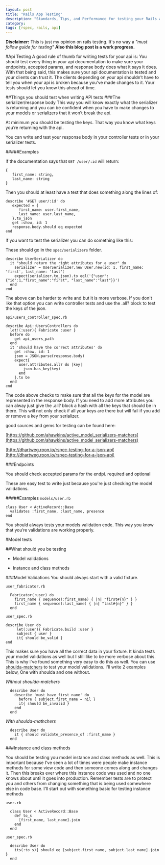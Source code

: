 ```yaml
---
layout: post
title: "Rails App Testing"
description: "Standards, Tips, and Performance for testing your Rails app"
category:
tags: [rspec, rails, api]
---
```




__Disclaimer:__ This is just my opinion on rails testing. It's no way a *"must follow guide for testing"* __Also this blog post is a work progress.__

#Api Testing
A good rule of thumb for writing tests for your api is: You should test every thing in your api documentation to make sure your endpoints, accepted params, and response body does what it says it does. With that being said, this makes sure your api documentation is tested and your clients can trust it. The clients depending on your api shouldn’t have to tell you when your api is broken because you’ve made changes to it. Your tests should let you know this ahead of time.

##Things you should test when writing API tests
###The serializer/response body
This way you will know exactly what the serializer is returning and you can be confident when you have to make changes to your models or serializers that it won’t break the api.

At minimum you should be testing the keys. That way you know what keys you’re returning with the api.

You can write and test your response body in your controller tests or in your serializer tests.

#####Examples

If the documentation says that `GET /user/:id` will return:

    {
       first_name: string,
       last_name: string
    }
Then you should at least have a test that does something along the lines of:

    describe '#GET user/:id' do
       expected = {
          first_name: user.first_name,
          last_name: user.last_name,
       }.to_json
       get :show, id: 1
       response.body.should eq expected
    end

If you want to test the serializer you can do something like this:

These should go in the `spec/serializers` folder.

    describe UserSerializer do
      it "should return the right attributes for a user" do
        serializer = UserSerializer.new User.new(id: 1, first_name: 'first', last_name: 'last')
        expect(serializer.to_json).to eql('{"user":{"id":1,"first_name":"first", "last_name":"last"}}')
      end
    end

The above can be harder to write and but it is more verbose. If you don't like that option you can write controller tests and use the .all? block to test the keys of the json.

`api/users_controller_spec.rb`

    describe Api::UsersControllers do
      let!(:user){ Fabricate :user }
      before do
        get api_users_path
      end
      it 'should have the correct attributes' do
        get :show, id: 1
        json = JSON.parse(response.body)
        expect{
          user.attributes.all? do |key|
            json.has_key(key)
          end
        }.to be
      end
    end

The code above checks to make sure that all the keys for the model are represented in the response body. If you need to add more attributes you can alway just give the .all? block a hash with all the keys that should be in there. This will not only check if all your keys are there but will fail if you add or remove a key from your serializer.

good sources and gems for testing can be found here:

[https://github.com/ahawkins/active_model_serializers-matchers](https://github.com/ahawkins/active_model_serializers-matchers)

[http://dhartweg.roon.io/rspec-testing-for-a-json-api](http://dhartweg.roon.io/rspec-testing-for-a-json-api)

###Endpoints

You should check accepted params for the endpi. required and optional

These are easy test to write just because you're just checking the model validations.

#####Examples
`models/user.rb`

    class User < ActiveRecord::Base
      validates :first_name, :last_name, presence
    end

You should always tests your models validation code. This way you know that you’re validations are working properly.

#Model tests

##What should you be testing

   * Model validations

   * Instance and class methods

###Model Validations
You should always start with a valid fixture.

`user_fabricator.rb`

      Fabricator(:user) do
        first_name { sequence(:first_name) { |n| "first#{n}" } }
        first_name { sequence(:last_name) { |n| "last#{n}" } }
      end

`user_spec.rb`

    describe User do
         let(:user){ Fabricate.build :user }
         subject { user }
         it{ should be_valid }
    end

This makes sure you have all the correct data in your fixture. It kinda tests your model validations as well but I still like to be more verbose about this. This is why I've found something very easy to do this as well. You can use [shoulda-matchers](https://github.com/thoughtbot/shoulda-matchers) to test your model validations. I'll write 2 examples below, One with shoulda and one without.

*Without shoulda-matchers*

      describe User do
        describe 'must have first name' do
          before { subject.first_name = nil }
          it{ should be_invalid }
        end
      end

*With shoulda-mathchers*

      describe User do
        it { should validate_presence_of :first_name }
      end


###Instance and class methods

You should be testing you model instance and class methods as well. This is important because I've seen a lot of times were people make instance methods for some view code and then someone comes along and changes it. Then this breaks ever where this instance code was used and no one knows about until it goes into production. Remember tests are to protect you and others from changing something that is being used somewhere else in code base. I'll start out with something basic for testing instance methods


`user.rb`

      class User < ActiveRecord::Base
        def to_s
          [first_name, last_name].join
        end
      end

`user_spec.rb`

      describe User do
        its(:to_s){ should eq [subject.first_name, subject.last_name].join }
      end
